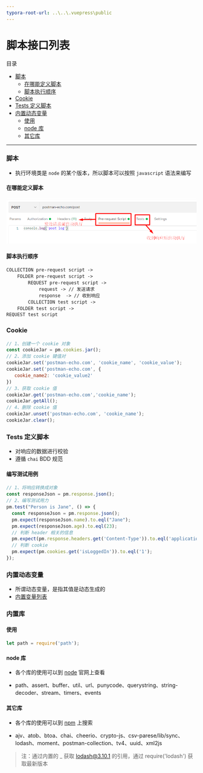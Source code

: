 ```yaml
---
typora-root-url: ..\..\.vuepress\public
---
```


# 脚本接口列表

目录

- [脚本](#脚本)
  - [在哪能定义脚本](#在哪能定义脚本)
  - [脚本执行顺序](#脚本执行顺序)
- [Cookie](#Cookie)
- [Tests 定义脚本](#tests-定义脚本)
- [内置动态变量](#内置动态变量)
  - [使用](#使用)
  - [node 库](#node-库)
  - [其它库](#其它库)

------

### 脚本

- 执行环境类是 `node` 的某个版本，所以脚本可以按照 `javascript` 语法来编写

#### 在哪能定义脚本

![excute](/postman/excute.png)

#### 脚本执行顺序

```markdown
COLLECTION pre-request script -> 
	FOLDER pre-request script ->
		REQUEST pre-request script ->
			request	-> // 发送请求
			response  -> // 收到响应
		COLLECTION test script ->
	FOLDER test script ->
REQUEST test script
```

### Cookie

```javascript
// 1、创建一个 cookie 对象
const cookieJar = pm.cookies.jar();
// 2、添加 cookie 键值对
cookieJar.set('postman-echo.com', 'cookie_name', 'cookie_value');
cookieJar.set('postman-echo.com', {
   cookie_name2: 'cookie_value2'
})
// 3、获取 cookie 值
cookieJar.get('postman-echo.com','cookie_name');
cookieJar.getAll();
// 4、删除 cookie 值
cookieJar.unset('postman-echo.com', 'cookie_name');
cookieJar.clear();
```

### Tests 定义脚本

- 对响应的数据进行校验
- 遵循 `chai` BDD 规范

#### 编写测试用例

```javascript
// 1、将响应转换成对象
const responseJson = pm.response.json();
// 2、编写测试用力
pm.test("Person is Jane", () => {
  const responseJson = pm.response.json();
  pm.expect(responseJson.name).to.eql("Jane");
  pm.expect(responseJson.age).to.eql(23);
  // 判断 header 相关的信息
  pm.expect(pm.response.headers.get('Content-Type')).to.eql('application/json');
  // 判断 cookie 
  pm.expect(pm.cookies.get('isLoggedIn')).to.eql('1');
});
```

### 内置动态变量

- 所谓动态变量，是指其值是动态生成的
- [内置变量列表](https://learning.postman.com/docs/writing-scripts/script-references/variables-list/)

### 内置库

#### 使用

```javascript
let path = require('path');
```

#### node 库

- 各个库的使用可以到 [node](https://nodejs.org/docs/latest-v15.x/api/) 官网上查看

- path、assert、buffer、util、url、punycode、querystring、string-decoder、stream、timers、events

#### 其它库

- 各个库的使用可以到 [npm](https://www.npmjs.com/) 上搜索

- ajv、atob、btoa、chai、cheerio、crypto-js、csv-parese/lib/sync、lodash、moment、postman-collection、tv4、uuid、xml2js

> 注：通过内置的 _ 获取 lodash@3.10.1 的引用，通过 require('lodash') 获取最新版本

